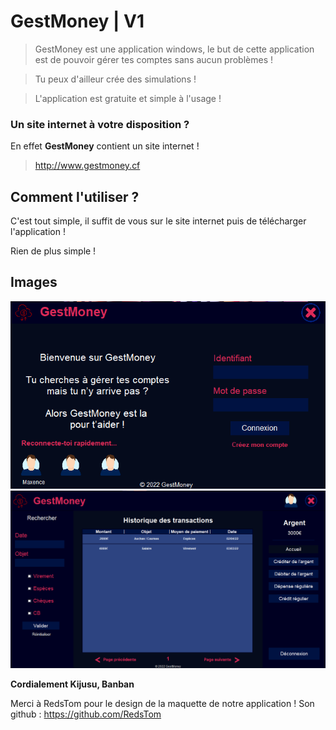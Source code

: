 # GestMoney | V1

> GestMoney est une application windows, le but de cette application est de pouvoir
> gérer tes comptes sans aucun problèmes !

> Tu peux d'ailleur crée des simulations !

> L'application est gratuite et simple à l'usage !

### Un site internet à votre disposition ?

En effet **GestMoney** contient un site internet !

> http://www.gestmoney.cf

## Comment l'utiliser ?

C'est tout simple, il suffit de vous sur le site internet puis de télécharger l'application !

Rien de plus simple !

## Images

<img src="image/i1.png" alt="">
<img src="image/i2.png" alt="">

**Cordialement Kijusu, Banban**

Merci à RedsTom pour le design de la maquette de notre application !
Son github : https://github.com/RedsTom